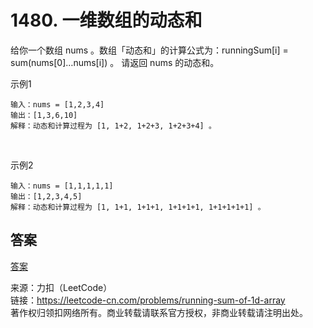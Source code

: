 # 1480. 一维数组的动态和

给你一个数组 nums 。数组「动态和」的计算公式为：runningSum[i] = sum(nums[0]…nums[i]) 。
请返回 nums 的动态和。  

示例1  
```
输入：nums = [1,2,3,4]
输出：[1,3,6,10]
解释：动态和计算过程为 [1, 1+2, 1+2+3, 1+2+3+4] 。
```

 

示例2 
```
输入：nums = [1,1,1,1,1]
输出：[1,2,3,4,5]
解释：动态和计算过程为 [1, 1+1, 1+1+1, 1+1+1+1, 1+1+1+1+1] 。
```

## 答案
[答案](../../leecode/1480/main.go)


来源：力扣（LeetCode）  
链接：https://leetcode-cn.com/problems/running-sum-of-1d-array  
著作权归领扣网络所有。商业转载请联系官方授权，非商业转载请注明出处。  
